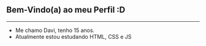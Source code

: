 ## Bem-Vindo(a) ao meu Perfil :D
<hr>

- Me chamo Davi, tenho 15 anos.
- Atualmente estou estudando HTML, CSS e JS
